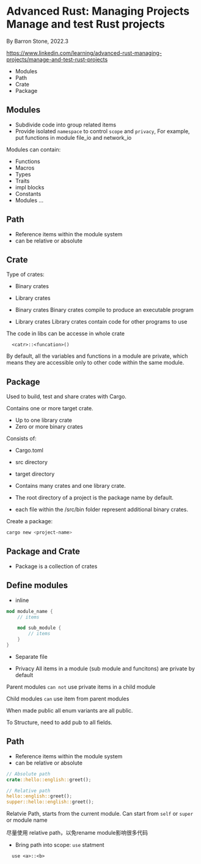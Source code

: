 # Advanced Rust: Managing Projects Manage and test Rust projects

By Barron Stone, 2022.3

https://www.linkedin.com/learning/advanced-rust-managing-projects/manage-and-test-rust-projects



- Modules
- Path
- Crate
- Package

## Modules

- Subdivide code into group related items
- Provide isolated `namespace` to control `scope` and `privacy`, For example, put functions in module file_io and network_io

Modules can contain:

- Functions
- Macros
- Types
- Traits
- impl blocks
- Constants
- Modules ...

## Path

- Reference items within the module system
- can be relative or absolute

## Crate

Type of crates:

- Binary crates
- Library crates

- Binary crates 
Binary crates compile to produce an executable program

- Library crates 
Library crates contain code for other programs to use

The code in libs can be accesse in whole crate

```
  <catr>::<funcation>()
```

By default, all the variables and functions in a module are private, which means they are accessible only to other code within the same module.

## Package

Used to build, test and share crates with Cargo.

Contains one or more target crate.
  
- Up to one library crate
- Zero or more binary crates

Consists of:

- Cargo.toml
- src directory
- target directory

- Contains many crates and one library crate.
- The root directory of a project is the package name by default.
- each file within the /src/bin folder represent additional binary crates.

Create a package:

```sh
cargo new <project-name>
```

## Package and Crate

- Package is a collection of crates

## Define modules

- inline

```rust
mod module_name {
    // items

    mod sub_module {
        // items
    }
}
```

- Separate file


- Privacy
All items in a module (sub module and funcitons) are private by default

Parent modules `can not` use private items in a child module

Child modules `can` use item from parent modules


When made public all enum variants are all public.

To Structure, need to add pub to all fields.

## Path

- Reference items within the module system
- can be relative or absolute

```rust
// Absolute path
crate::hello::english::greet();

// Relative path
hello::english::greet();
supper::hello::english::greet();
```

Relatvie Path, starts from the current module. Can start from `self` or `super` or module name

尽量使用 relative path，以免rename module影响很多代码

- Bring path into scope: `use` statment  
```
  use <a>::<b>
```
